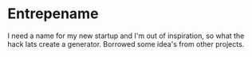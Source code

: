 # Entrepename

I need a name for my new startup and I'm out of inspiration, so what the
hack lats create a generator. Borrowed some idea's from other projects.
